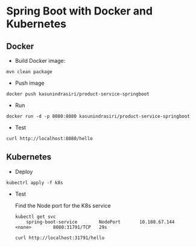 # Spring Boot with Docker and Kubernetes 

## Docker 

- Build Docker image: 
```
mvn clean package 
 ``` 
- Push image 
```
docker push kasunindrasiri/product-service-springboot 
```

- Run
```
docker run -d -p 8080:8080 kasunindrasiri/product-service-springboot

```

- Test
```
curl http://localhost:8080/hello 
```



## Kubernetes 

- Deploy 
```
kubectrl apply -f k8s 
```
- Test 

    Find the Node port for the K8s service 
    ```
    kubectl get svc
        spring-boot-service        NodePort       10.108.67.144   <none>        8080:31791/TCP   29s
        
    curl http://localhost:31791/hello
    ```


